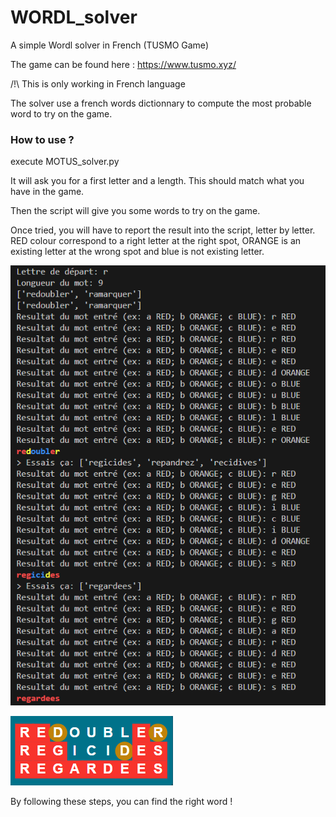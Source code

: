 # WORDL_solver
A simple Wordl solver in French (TUSMO Game)

The game can be found here : https://www.tusmo.xyz/

/!\ This is only working in French language

The solver use a french words dictionnary to compute the most probable word to try on the game.

### How to use ?

execute MOTUS_solver.py

It will ask you for a first letter and a length. This should match what you have in the game.

Then the script will give you some words to try on the game.

Once tried, you will have to report the result into the script, letter by letter. RED colour correspond to a right letter at the right spot, ORANGE is an existing letter at the wrong spot and blue is not existing letter. 

![](images/solver.png)

![](images/tusmo.png)

By following these steps, you can find the right word !